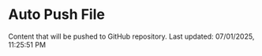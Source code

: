 # Auto Push File

Content that will be pushed to GitHub repository.
Last updated: 07/01/2025, 11:25:51 PM